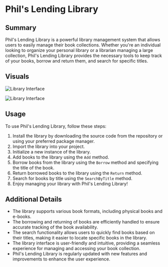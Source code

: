 # Phil's Lending Library



## Summary

Phil's Lending Library is a powerful library management system that allows users to easily manage their book collections. Whether you're an individual looking to organize your personal library or a librarian managing a large collection, Phil's Lending Library provides the necessary tools to keep track of your books, borrow and return them, and search for specific titles.

## Visuals

![Library Interface](./Assest/1.jpg)

![Library Interface](./Assest/2.jpg)

## Usage

To use Phil's Lending Library, follow these steps:

1. Install the library by downloading the source code from the repository or using your preferred package manager.
2. Import the library into your project.
3. Initialize a new instance of the library.
4. Add books to the library using the `Add` method.
5. Borrow books from the library using the `Borrow` method and specifying the title of the book.
6. Return borrowed books to the library using the `Return` method.
7. Search for books by title using the `SearchByTitle` method.
8. Enjoy managing your library with Phil's Lending Library!

## Additional Details

- The library supports various book formats, including physical books and e-books.
- The borrowing and returning of books are efficiently handled to ensure accurate tracking of the book availability.
- The search functionality allows users to quickly find books based on their titles, making it easier to locate specific books in the library.
- The library interface is user-friendly and intuitive, providing a seamless experience for managing and accessing your book collection.
- Phil's Lending Library is regularly updated with new features and improvements to enhance the user experience.

